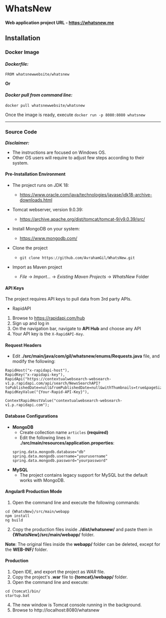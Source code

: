 # WhatsNew

#### Web application project URL - https://whatsnew.me

## Installation

### Docker Image
#### *Dockerfile:*

```
FROM whatsnewwebsite/whatsnew
```
**Or**
#### *Docker pull from command line:*
```
docker pull whatsnewwebsite/whatsnew
```

Once the image is ready, execute `docker run -p 8080:8080 whatsnew`

---
### Source Code

***Disclaimer:***
- The instructions are focused on Windows OS.
- Other OS users will require to adjust few steps according to their system.

#### Pre-Installation Environment

- The project runs on JDK 18:
    - https://www.oracle.com/java/technologies/javase/jdk18-archive-downloads.html

- Tomcat webserver, version 9.0.39:
    - https://archive.apache.org/dist/tomcat/tomcat-9/v9.0.39/src/

- Install MongoDB on your system:
    - https://www.mongodb.com/

- Clone the project
    - `git clone https://github.com/AvrahamGil/WhatsNew.git`


- Import as Maven project
    - *File* -> *Import...* -> *Existing Maven Projects* -> *WhatsNew* Folder


####  API Keys
The project requires API keys to pull data from 3rd party APIs.
- RapidAPI
1) Browse to https://rapidapi.com/hub
2) Sign up and log in
2) On the navigation bar, navigate to **API Hub** and choose any API
4) Your API key is the `X-RapidAPI-Key`.



####  Request Headers
- Edit **./src/main/java/com/gil/whatsnew/enums/Requests.java** file, and modify the following:

```
RapidHost("x-rapidapi-host"),
RapidKey("x-rapidapi-key"),
RapidApi("https://contextualwebsearch-websearch-v1.p.rapidapi.com/api/search/NewsSearchAPI?toPublishedDate=null&fromPublishedDate=null&withThumbnails=true&pageSize=15&autoCorrect=false&pageNumber=1&q="),
RapidKeyValue("{Your-Rapid-API-Key}"),

ContextRapidHostValue("contextualwebsearch-websearch-v1.p.rapidapi.com");
```

####  Database Configurations

-  **MongoDB**
    - Create collection name `articles` ****(required)****
    - Edit the following lines in **./src/main/resources/application.properties**:
     ```
    spring.data.mongodb.database="db"
    spring.data.mongodb.username="yourusername"
    spring.data.mongodb.password="yourpassword"

-  **MySQL**
    - The project contains legacy support for MySQL but the default works with MongoDB.

####  Angular8 Production Mode
1) Open the command line and execute the following commands:
```
cd {WhatsNew}/src/main/webapp
npm install
ng build
```
2) Copy the production files inside **./dist/whatsnew/** and paste them in **{WhatsNew}/src/main/webapp/** folder.

**Note**: The original files inside the **webapp/** folder can be deleted, except for the **WEB-INF/** folder.

#### Production
1) Open IDE, and export the project as *WAR* file.
2) Copy the project's **.war** file to **{tomcat}/webapp/** folder.
3) Open the command line and execute:
```
cd {tomcat}/bin/
startup.bat
```
4) The new window is Tomcat console running in the background.
5) Browse to http://localhost:8080/whatsnew